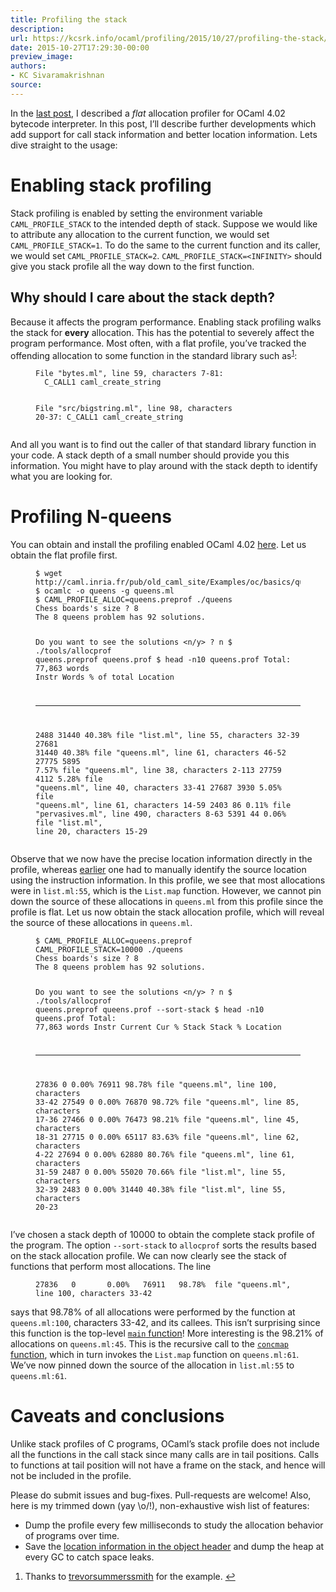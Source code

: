 ```yaml
---
title: Profiling the stack
description:
url: https://kcsrk.info/ocaml/profiling/2015/10/27/profiling-the-stack/
date: 2015-10-27T17:29:30-00:00
preview_image:
authors:
- KC Sivaramakrishnan
source:
---
```


<p>In the <a href="http://kcsrk.info/ocaml/profiling/2015/09/23/bytecode-allocation-profiler/">last
post</a>,
I described a <em>flat</em> allocation profiler for OCaml 4.02 bytecode interpreter.
In this post, I&rsquo;ll describe further developments which add support for call
stack information and better location information. Lets dive straight to the
usage:</p>



<h1>Enabling stack profiling</h1>

<p>Stack profiling is enabled by setting the environment variable
<code class="language-plaintext highlighter-rouge">CAML_PROFILE_STACK</code> to the intended depth of stack. Suppose we would like to
attribute any allocation to the current function, we would set
<code class="language-plaintext highlighter-rouge">CAML_PROFILE_STACK=1</code>. To do the same to the current function and its caller,
we would set <code class="language-plaintext highlighter-rouge">CAML_PROFILE_STACK=2</code>. <code class="language-plaintext highlighter-rouge">CAML_PROFILE_STACK=&lt;INFINITY&gt;</code> should
give you stack profile all the way down to the first function.</p>

<h2>Why should I care about the stack depth?</h2>

<p>Because it affects the program performance. Enabling stack profiling walks the
stack for <strong>every</strong> allocation. This has the potential to severely affect the
program performance. Most often, with a flat profile, you&rsquo;ve tracked the
offending allocation to some function in the standard library such as<sup role="doc-noteref"><a href="https://kcsrk.info/atom-ocaml.xml#fn:1" class="footnote" rel="footnote">1</a></sup>:</p>

<figure class="highlight"><pre><code class="language-bash" data-lang="bash">File <span class="s2">&quot;bytes.ml&quot;</span>, line 59, characters 7-81:
  C_CALL1 caml_create_string

File <span class="s2">&quot;src/bigstring.ml&quot;</span>, line 98, characters 20-37:
  C_CALL1 caml_create_string</code></pre></figure>

<p>And all you want is to find out the caller of that standard library function in
your code. A stack depth of a small number should provide you this information.
You might have to play around with the stack depth to identify what you are
looking for.</p>

<h1>Profiling N-queens</h1>

<p>You can obtain and install the profiling enabled OCaml 4.02
<a href="http://kcsrk.info/ocaml/profiling/2015/09/23/bytecode-allocation-profiler/#instructions">here</a>.
Let us obtain the flat profile first.</p>

<figure class="highlight"><pre><code class="language-bash" data-lang="bash"><span class="nv">$ </span>wget http://caml.inria.fr/pub/old_caml_site/Examples/oc/basics/queens.ml
<span class="nv">$ </span>ocamlc <span class="nt">-o</span> queens <span class="nt">-g</span> queens.ml
<span class="nv">$ CAML_PROFILE_ALLOC</span><span class="o">=</span>queens.preprof ./queens
Chess boards<span class="s1">'s size ? 8
The 8 queens problem has 92 solutions.

Do you want to see the solutions &lt;n/y&gt; ? n
$ ./tools/allocprof queens.preprof queens.prof
$ head -n10 queens.prof
Total: 77,863 words
Instr   Words   % of total      Location
-----   -----   ----------      --------
2488    31440   40.38%          file &quot;list.ml&quot;, line 55, characters 32-39
27681   31440   40.38%          file &quot;queens.ml&quot;, line 61, characters 46-52
27775   5895    7.57%           file &quot;queens.ml&quot;, line 38, characters 2-113
27759   4112    5.28%           file &quot;queens.ml&quot;, line 40, characters 33-41
27687   3930    5.05%           file &quot;queens.ml&quot;, line 61, characters 14-59
2403    86      0.11%           file &quot;pervasives.ml&quot;, line 490, characters 8-63
5391    44      0.06%           file &quot;list.ml&quot;, line 20, characters 15-29</span></code></pre></figure>

<p>Observe that we now have the precise location information directly in the
profile, whereas
<a href="http://kcsrk.info/ocaml/profiling/2015/09/23/bytecode-allocation-profiler">earlier</a>
one had to manually identify the source location using the instruction
information. In this profile, we see that most allocations were in
<code class="language-plaintext highlighter-rouge">list.ml:55</code>, which is the <code class="language-plaintext highlighter-rouge">List.map</code> function. However, we cannot pin down the
source of these allocations in <code class="language-plaintext highlighter-rouge">queens.ml</code> from this profile since the profile
is flat. Let us now obtain the stack allocation profile, which will reveal the
source of these allocations in <code class="language-plaintext highlighter-rouge">queens.ml</code>.</p>

<figure class="highlight"><pre><code class="language-bash" data-lang="bash"><span class="nv">$ CAML_PROFILE_ALLOC</span><span class="o">=</span>queens.preprof <span class="nv">CAML_PROFILE_STACK</span><span class="o">=</span>10000 ./queens
Chess boards<span class="s1">'s size ? 8
The 8 queens problem has 92 solutions.

Do you want to see the solutions &lt;n/y&gt; ? n
$ ./tools/allocprof queens.preprof queens.prof --sort-stack
$ head -n10 queens.prof
Total: 77,863 words
Instr   Current Cur %   Stack   Stack % Location
-----   ------- -----   -----   ------- --------
27836   0       0.00%   76911   98.78%  file &quot;queens.ml&quot;, line 100, characters 33-42
27549   0       0.00%   76870   98.72%  file &quot;queens.ml&quot;, line 85, characters 17-36
27466   0       0.00%   76473   98.21%  file &quot;queens.ml&quot;, line 45, characters 18-31
27715   0       0.00%   65117   83.63%  file &quot;queens.ml&quot;, line 62, characters 4-22
27694   0       0.00%   62880   80.76%  file &quot;queens.ml&quot;, line 61, characters 31-59
2487    0       0.00%   55020   70.66%  file &quot;list.ml&quot;, line 55, characters 32-39
2483    0       0.00%   31440   40.38%  file &quot;list.ml&quot;, line 55, characters 20-23</span></code></pre></figure>

<p>I&rsquo;ve chosen a stack depth of 10000 to obtain the complete stack profile of the
program. The option <code class="language-plaintext highlighter-rouge">--sort-stack</code> to <code class="language-plaintext highlighter-rouge">allocprof</code> sorts the results based on
the stack allocation profile. We can now clearly see the stack of functions
that perform most allocations. The line</p>

<figure class="highlight"><pre><code class="language-bash" data-lang="bash">27836   0       0.00%   76911   98.78%  file <span class="s2">&quot;queens.ml&quot;</span>, line 100, characters 33-42</code></pre></figure>

<p>says that 98.78% of all allocations were performed by the function at
<code class="language-plaintext highlighter-rouge">queens.ml:100</code>, characters 33-42, and its callees. This isn&rsquo;t surprising since
this function is the top-level <a href="https://github.com/kayceesrk/code-snippets/blob/master/queens.ml#L100"><code class="language-plaintext highlighter-rouge">main</code>
function</a>!
More interesting is the 98.21% of allocations on <code class="language-plaintext highlighter-rouge">queens.ml:45</code>. This is the
recursive call to the <a href="https://github.com/kayceesrk/code-snippets/blob/master/queens.ml#L43"><code class="language-plaintext highlighter-rouge">concmap</code>
function</a>,
which in turn invokes the <code class="language-plaintext highlighter-rouge">List.map</code> function on <code class="language-plaintext highlighter-rouge">queens.ml:61</code>. We&rsquo;ve now
pinned down the source of the allocation in <code class="language-plaintext highlighter-rouge">list.ml:55</code> to <code class="language-plaintext highlighter-rouge">queens.ml:61</code>.</p>

<h1>Caveats and conclusions</h1>

<p>Unlike stack profiles of C programs, OCaml&rsquo;s stack profile does not include all
the functions in the call stack since many calls are in tail positions. Calls
to functions at tail position will not have a frame on the stack, and hence
will not be included in the profile.</p>

<p>Please do submit issues and bug-fixes. Pull-requests are welcome! Also, here is
my trimmed down (yay \o/!), non-exhaustive wish list of features:</p>

<ul>
  <li>Dump the profile every few milliseconds to study the allocation behavior of
programs over time.</li>
  <li>Save the <a href="https://ocaml.org/meetings/ocaml/2013/proposals/profiling-memory.pdf">location information in the object
header</a>
and dump the heap at every GC to catch space leaks.</li>
</ul>

<div class="footnotes" role="doc-endnotes">
  <ol>
    <li role="doc-endnote">
      <p>Thanks to <a href="https://github.com/trevorsummerssmith">trevorsummerssmith</a> for the example.&nbsp;<a href="https://kcsrk.info/atom-ocaml.xml#fnref:1" class="reversefootnote" role="doc-backlink">&#8617;</a></p>
    </li>
  </ol>
</div>

